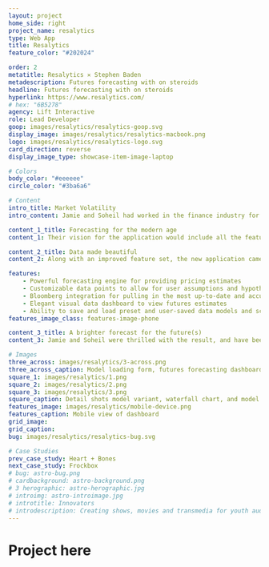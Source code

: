 ```yaml
---
layout: project
home_side: right
project_name: resalytics
type: Web App
title: Resalytics
feature_color: "#202024"

order: 2
metatitle: Resalytics ✕ Stephen Baden
metadescription: Futures forecasting with on steroids
headline: Futures forecasting with on steroids
hyperlink: https://www.resalytics.com/
# hex: "6B5278"
agency: Lift Interactive
role: Lead Developer
goop: images/resalytics/resalytics-goop.svg
display_image: images/resalytics/resalytics-macbook.png
logo: images/resalytics/resalytics-logo.svg
card_direction: reverse
display_image_type: showcase-item-image-laptop

# Colors
body_color: "#eeeeee"
circle_color: "#3ba6a6"

# Content
intro_title: Market Volatility
intro_content: Jamie and Soheil had worked in the finance industry for 20 years combined. They both agreed that the current software they were using to do their job was frustrating at best. They aimed to change that.

content_1_title: Forecasting for the modern age
content_1: Their vision for the application would include all the features that they knew and loved, but extend it making it more flexible and powerful than the outdated software they were currently using.

content_2_title: Data made beautiful
content_2: Along with an improved feature set, the new application came with a new beautiful modern user interface that made data sexy.

features:
    - Powerful forecasting engine for providing pricing estimates
    - Customizable data points to allow for user assumptions and hypotheticals
    - Bloomberg integration for pulling in the most up-to-date and accurate prices
    - Elegant visual data dashboard to view futures estimates
    - Ability to save and load preset and user-saved data models and scenarios for quick access to different assumption scenarios.
features_image_class: features-image-phone

content_3_title: A brighter forecast for the future(s)
content_3: Jamie and Soheil were thrilled with the result, and have been selling their software to various companies who could benefit from this new flexible system.

# Images
three_across: images/resalytics/3-across.png
three_across_caption: Model loading form, futures forecasting dashboard, and customization pullout
square_1: images/resalytics/1.png
square_2: images/resalytics/2.png
square_3: images/resalytics/3.png
square_caption: Detail shots model variant, waterfall chart, and model loading
features_image: images/resalytics/mobile-device.png
features_caption: Mobile view of dashboard
grid_image: 
grid_caption: 
bug: images/resalytics/resalytics-bug.svg

# Case Studies
prev_case_study: Heart + Bones
next_case_study: Frockbox
# bug: astro-bug.png
# cardbackground: astro-background.png
# 3 herographic: astro-herographic.jpg
# introimg: astro-introimage.jpg
# introtitle: Innovators
# introdescription: Creating shows, movies and transmedia for youth audiences, focusing on premium episodic series built for all platforms.
---
```


<h1>Project here</h1>